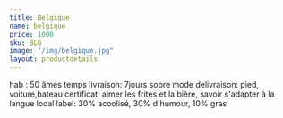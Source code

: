 ```yaml
---
title: Belgique
name: belgique
price: 1000
sku: BLG
image: "/img/belgique.jpg"
layout: productdetails
---
```


hab : 50 âmes
temps livraison: 7jours sobre
mode delivraison: pied, voiture,bateau
certificat: aimer les frites et la bière, savoir s'adapter à la langue local 
label: 30% acoolisé, 30% d'humour, 10% gras
